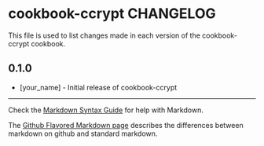 # cookbook-ccrypt CHANGELOG

This file is used to list changes made in each version of the cookbook-ccrypt cookbook.

## 0.1.0
- [your_name] - Initial release of cookbook-ccrypt

- - -
Check the [Markdown Syntax Guide](http://daringfireball.net/projects/markdown/syntax) for help with Markdown.

The [Github Flavored Markdown page](http://github.github.com/github-flavored-markdown/) describes the differences between markdown on github and standard markdown.
